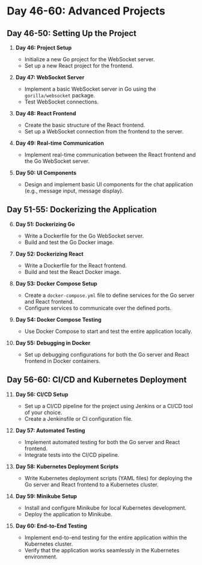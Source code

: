 # Day 46-60: Advanced Projects

## Day 46-50: Setting Up the Project

1. **Day 46: Project Setup**
   - Initialize a new Go project for the WebSocket server.
   - Set up a new React project for the frontend.

2. **Day 47: WebSocket Server**
   - Implement a basic WebSocket server in Go using the `gorilla/websocket` package.
   - Test WebSocket connections.

3. **Day 48: React Frontend**
   - Create the basic structure of the React frontend.
   - Set up a WebSocket connection from the frontend to the server.

4. **Day 49: Real-time Communication**
   - Implement real-time communication between the React frontend and the Go WebSocket server.

5. **Day 50: UI Components**
   - Design and implement basic UI components for the chat application (e.g., message input, message display).

## Day 51-55: Dockerizing the Application

6. **Day 51: Dockerizing Go**
   - Write a Dockerfile for the Go WebSocket server.
   - Build and test the Go Docker image.

7. **Day 52: Dockerizing React**
   - Write a Dockerfile for the React frontend.
   - Build and test the React Docker image.

8. **Day 53: Docker Compose Setup**
   - Create a `docker-compose.yml` file to define services for the Go server and React frontend.
   - Configure services to communicate over the defined ports.

9. **Day 54: Docker Compose Testing**
   - Use Docker Compose to start and test the entire application locally.

10. **Day 55: Debugging in Docker**
    - Set up debugging configurations for both the Go server and React frontend in Docker containers.

## Day 56-60: CI/CD and Kubernetes Deployment

11. **Day 56: CI/CD Setup**
    - Set up a CI/CD pipeline for the project using Jenkins or a CI/CD tool of your choice.
    - Create a Jenkinsfile or CI configuration file.

12. **Day 57: Automated Testing**
    - Implement automated testing for both the Go server and React frontend.
    - Integrate tests into the CI/CD pipeline.

13. **Day 58: Kubernetes Deployment Scripts**
    - Write Kubernetes deployment scripts (YAML files) for deploying the Go server and React frontend to a Kubernetes cluster.

14. **Day 59: Minikube Setup**
    - Install and configure Minikube for local Kubernetes development.
    - Deploy the application to Minikube.

15. **Day 60: End-to-End Testing**
    - Implement end-to-end testing for the entire application within the Kubernetes cluster.
    - Verify that the application works seamlessly in the Kubernetes environment.
